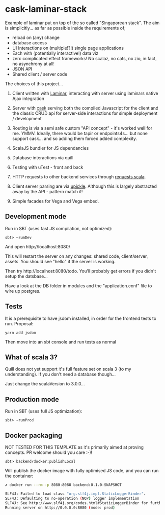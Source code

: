 # cask-laminar-stack

Example of laminar put on top of the so called "Singaporean stack". The aim is simplicitly... as far as possible inside the requirements of; 
- reload on (any) change
- database access
- UI Interactions on (multiple!?!) single page applications
- Each with (potentially interactive!) data viz
- zero complicated effect frameworks! No scalaz, no cats, no zio, in fact, no asynchrony at all!
- JSON API
- Shared client / server code

The choices of this project...

1. Client written with [Laminar](https://github.com/raquo/Laminar), interacting with server using laminars native Ajax integration

2. Server with [cask](https://com-lihaoyi.github.io/cask/) serving both the compiled Javascript for the client and the classic CRUD api for server-side interactions for simple deployment / development

3. Routing is via a semi safe custom "API concept" - it's worked well for me. YMMV. Ideally, there would be tapir or endpoints4s... but none support cask... and so adding them forced added complexity.

4. ScalaJS bundler for JS dependancies

5. Database interactions via quill

6. Testing with uTest - front and back

7.  HTTP requests to other backend services through [requests scala](http://www.lihaoyi.com/post/HowtoworkwithHTTPJSONAPIsinScala.html).

8. Client server parsing are via [upickle](https://www.lihaoyi.com/post/HowtoworkwithJSONinScala.html). Although this is largely abstracted away by the API - pattern match it! 

9. Simple facades for Vega and Vega embed.

## Development mode

Run in SBT (uses fast JS compilation, not optimized):

```
sbt> ~runDev
```

And open http://localhost:8080/

This will restart the server on any changes: shared code, client/server, assets. You should see "hello" if the server is working. 

Then try http://localhost:8080/todo. You'll probably get errors if you didn't setup the datsbase... 

Have a look at the DB folder in modules and the "application.conf" file to wire up postgres.

## Tests
It is a prerequisite to have jsdom installed, in order for the frontend tests to run. Proposal:
```
yarn add jsdom
```
Then move into an sbt console and run tests as normal

## What of scala 3? 
Quill does not yet support it's full feature set on scala 3 (to my understanding). If you don't need a database though...

Just change the scalaVersion to 3.0.0... 

## Production mode
Run in SBT (uses full JS optimization):

```
sbt> ~runProd 
```

## Docker packaging 
NOT TESTED FOR THIS TEMPLATE as it's primarily aimed at proving concepts. PR welcome should you care :-)!

```
sbt> backend/docker:publishLocal
```

Will publish the docker image with fully optimised JS code, and you can run the container:

```bash
✗ docker run --rm -p 8080:8080 backend:0.1.0-SNAPSHOT

SLF4J: Failed to load class "org.slf4j.impl.StaticLoggerBinder".
SLF4J: Defaulting to no-operation (NOP) logger implementation
SLF4J: See http://www.slf4j.org/codes.html#StaticLoggerBinder for further details.
Running server on http://0.0.0.0:8080 (mode: prod)
```